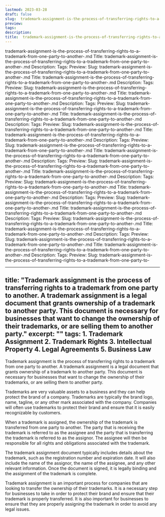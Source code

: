 ```yaml
---
lastmod: 2023-03-28
draft: false
slug:  trademark-assignment-is-the-process-of-transferring-rights-to-a-trademark-from-one-party-to-another-.md
preview: 
tags: 
description: 
title:  trademark-assignment-is-the-process-of-transferring-rights-to-a-trademark-from-one-party-to-another-.md
---
```

trademark-assignment-is-the-process-of-transferring-rights-to-a-trademark-from-one-party-to-another-.md
Title: trademark-assignment-is-the-process-of-transferring-rights-to-a-trademark-from-one-party-to-another-.md
Description:
Tags:
Preview:
Slug: trademark-assignment-is-the-process-of-transferring-rights-to-a-trademark-from-one-party-to-another-.md
Title: trademark-assignment-is-the-process-of-transferring-rights-to-a-trademark-from-one-party-to-another-.md
Description:
Tags:
Preview:
Slug: trademark-assignment-is-the-process-of-transferring-rights-to-a-trademark-from-one-party-to-another-.md
Title: trademark-assignment-is-the-process-of-transferring-rights-to-a-trademark-from-one-party-to-another-.md
Description:
Tags:
Preview:
Slug: trademark-assignment-is-the-process-of-transferring-rights-to-a-trademark-from-one-party-to-another-.md
Title: trademark-assignment-is-the-process-of-transferring-rights-to-a-trademark-from-one-party-to-another-.md
Description:
Tags:
Preview:
Slug: trademark-assignment-is-the-process-of-transferring-rights-to-a-trademark-from-one-party-to-another-.md
Title: trademark-assignment-is-the-process-of-transferring-rights-to-a-trademark-from-one-party-to-another-.md
Description:
Tags:
Preview:
Slug: trademark-assignment-is-the-process-of-transferring-rights-to-a-trademark-from-one-party-to-another-.md
Title: trademark-assignment-is-the-process-of-transferring-rights-to-a-trademark-from-one-party-to-another-.md
Description:
Tags:
Preview:
Slug: trademark-assignment-is-the-process-of-transferring-rights-to-a-trademark-from-one-party-to-another-.md
Title: trademark-assignment-is-the-process-of-transferring-rights-to-a-trademark-from-one-party-to-another-.md
Description:
Tags:
Preview:
Slug: trademark-assignment-is-the-process-of-transferring-rights-to-a-trademark-from-one-party-to-another-.md
Title: trademark-assignment-is-the-process-of-transferring-rights-to-a-trademark-from-one-party-to-another-.md
Description:
Tags:
Preview:
Slug: trademark-assignment-is-the-process-of-transferring-rights-to-a-trademark-from-one-party-to-another-.md
Title: trademark-assignment-is-the-process-of-transferring-rights-to-a-trademark-from-one-party-to-another-.md
Description:
Tags:
Preview:
Slug: trademark-assignment-is-the-process-of-transferring-rights-to-a-trademark-from-one-party-to-another-.md
Title: trademark-assignment-is-the-process-of-transferring-rights-to-a-trademark-from-one-party-to-another-.md
Description:
Tags:
Preview:
Slug: trademark-assignment-is-the-process-of-transferring-rights-to-a-trademark-from-one-party-to-another-.md
Title: trademark-assignment-is-the-process-of-transferring-rights-to-a-trademark-from-one-party-to-another-.md
Description:
Tags:
Preview:
Slug: trademark-assignment-is-the-process-of-transferring-rights-to-a-trademark-from-one-party-to-

---
title: "Trademark assignment is the process of transferring rights to a trademark from one party to another. A trademark assignment is a legal document that grants ownership of a trademark to another party. This document is necessary for businesses that want to change the ownership of their trademarks, or are selling them to another party."
excerpt: ""
tags: 1. Trademark Assignment
2. Trademark Rights
3. Intellectual Property
4. Legal Agreements
5. Business Law
---

Trademark assignment is the process of transferring rights to a trademark from one party to another. A trademark assignment is a legal document that grants ownership of a trademark to another party. This document is necessary for businesses that want to change the ownership of their trademarks, or are selling them to another party.

Trademarks are very valuable assets to a business and they can help protect the brand of a company. Trademarks are typically the brand logo, name, tagline, or any other mark associated with the company. Companies will often use trademarks to protect their brand and ensure that it is easily recognizable by customers.

When a trademark is assigned, the ownership of the trademark is transferred from one party to another. The party that is receiving the trademark is referred to as the assignee and the party that is transferring the trademark is referred to as the assignor. The assignee will then be responsible for all rights and obligations associated with the trademark.

The trademark assignment document typically includes details about the trademark, such as the registration number and expiration date. It will also include the name of the assignor, the name of the assignee, and any other relevant information. Once the document is signed, it is legally binding and the assignment of the trademark is complete.

Trademark assignment is an important process for companies that are looking to transfer the ownership of their trademarks. It is a necessary step for businesses to take in order to protect their brand and ensure that their trademark is properly transferred. It is also important for businesses to ensure that they are properly assigning the trademark in order to avoid any legal issues.